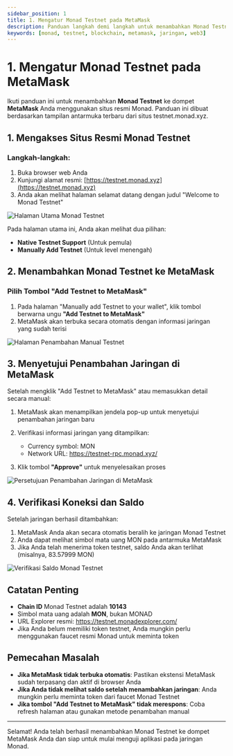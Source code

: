 ```yaml
---
sidebar_position: 1
title: 1. Mengatur Monad Testnet pada MetaMask
description: Panduan langkah demi langkah untuk menambahkan Monad Testnet ke MetaMask berdasarkan situs resmi Monad
keywords: [monad, testnet, blockchain, metamask, jaringan, web3]
---
```


# 1. Mengatur Monad Testnet pada MetaMask

Ikuti panduan ini untuk menambahkan **Monad Testnet** ke dompet **MetaMask** Anda menggunakan situs resmi Monad. Panduan ini dibuat berdasarkan tampilan antarmuka terbaru dari situs testnet.monad.xyz.

## 1. Mengakses Situs Resmi Monad Testnet

### Langkah-langkah:

1. Buka browser web Anda
2. Kunjungi alamat resmi: [https://testnet.monad.xyz](https://testnet.monad.xyz)
3. Anda akan melihat halaman selamat datang dengan judul "Welcome to Monad Testnet"

![Halaman Utama Monad Testnet](/img/monad-1.png)

Pada halaman utama ini, Anda akan melihat dua pilihan:
- **Native Testnet Support** (Untuk pemula)
- **Manually Add Testnet** (Untuk level menengah)

## 2. Menambahkan Monad Testnet ke MetaMask
### Pilih Tombol "Add Testnet to MetaMask"

1. Pada halaman "Manually add Testnet to your wallet", klik tombol berwarna ungu **"Add Testnet to MetaMask"**
2. MetaMask akan terbuka secara otomatis dengan informasi jaringan yang sudah terisi

![Halaman Penambahan Manual Testnet](/img/monad-2.png)

## 3. Menyetujui Penambahan Jaringan di MetaMask

Setelah mengklik "Add Testnet to MetaMask" atau memasukkan detail secara manual:

1. MetaMask akan menampilkan jendela pop-up untuk menyetujui penambahan jaringan baru
2. Verifikasi informasi jaringan yang ditampilkan:
   - Currency symbol: MON
   - Network URL: https://testnet-rpc.monad.xyz/

3. Klik tombol **"Approve"** untuk menyelesaikan proses

![Persetujuan Penambahan Jaringan di MetaMask](/img/monad-3.png)

## 4. Verifikasi Koneksi dan Saldo

Setelah jaringan berhasil ditambahkan:

1. MetaMask Anda akan secara otomatis beralih ke jaringan Monad Testnet
2. Anda dapat melihat simbol mata uang MON pada antarmuka MetaMask
3. Jika Anda telah menerima token testnet, saldo Anda akan terlihat (misalnya, 83.57999 MON)

![Verifikasi Saldo Monad Testnet](/img/monad-4.png)

## Catatan Penting

- **Chain ID** Monad Testnet adalah **10143**
- Simbol mata uang adalah **MON**, bukan MONAD
- URL Explorer resmi: https://testnet.monadexplorer.com/
- Jika Anda belum memiliki token testnet, Anda mungkin perlu menggunakan faucet resmi Monad untuk meminta token

## Pemecahan Masalah

- **Jika MetaMask tidak terbuka otomatis**: Pastikan ekstensi MetaMask sudah terpasang dan aktif di browser Anda
- **Jika Anda tidak melihat saldo setelah menambahkan jaringan**: Anda mungkin perlu meminta token dari faucet Monad Testnet
- **Jika tombol "Add Testnet to MetaMask" tidak merespons**: Coba refresh halaman atau gunakan metode penambahan manual

---

Selamat! Anda telah berhasil menambahkan Monad Testnet ke dompet MetaMask Anda dan siap untuk mulai menguji aplikasi pada jaringan Monad.